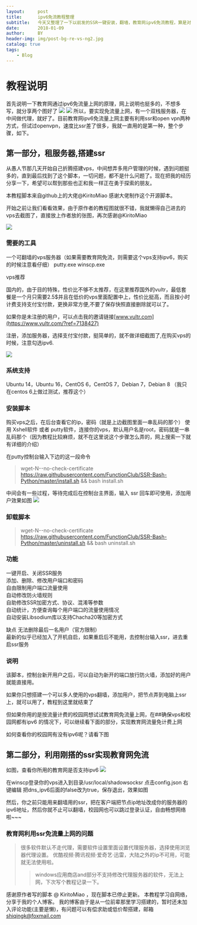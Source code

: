 ```yaml
---
layout:     post
title:      ipv6免流教程整理
subtitle:   今天又整理了一下以前发的SSR一键安装，翻墙，教育网ipv6免流教程，算是对这一过程，留一个记录吧(🙊)
date:       2018-01-09
author:     BY
header-img: img/post-bg-re-vs-ng2.jpg
catalog: true
tags:
    - Blog
---
```


# 教程说明

首先说明一下教育网通过ipv6免流量上网的原理，网上说明也挺多的，不想多写，就分享两个图好了
[![](https://github.com/shiqingk/shiqingk.github.io/blob/master/img/blog-v6-06.png?raw=true)](http://shiqingk.github.io/)
[![](https://github.com/shiqingk/shiqingk.github.io/blob/master/img/blog-v6-07.png?raw=true)](http://shiqingk.github.io/)
所以，要实现免流量上网，有一个双栈服务器，在中间做代理，就好了。目前教育网ipv6免流量上网主要有利用ssr和open vpn两种方式，但试过openvpn，速度比ssr差了很多，我就一直用的是第一种，整个步骤，如下。

## 第一部分，租服务器,搭建ssr
从愚人节那几天开始自己折腾搭建vps，中间想弄多用户管理的时候，遇到问题挺多的，直到最后找到了这个脚本，一切问题，都不是什么问题了。现在把我的经历分享一下，希望可以帮到那些也正和我一样正在勇于探索的朋友。

本教程脚本来自github上的大佬@KiritoMiao 感谢大佬制作这个开源脚本。

开始之前让我们看看效果，由于原作者的教程图就很不错，我就懒得自己进去的vps去截图了，直接放上作者放的张图，再次感谢@KiritoMiao

[![](https://github.com/shiqingk/shiqingk.github.io/blob/master/img/blog-v6-01.png?raw=true)](http://shiqingk.github.io/)


### 需要的工具
一个可翻墙的vps服务器（如果需要教育网免流，则需要这个vps支持ipv6，购买的时候注意看仔细）
putty.exe
winscp.exe

vps推荐

国内的，由于目的特殊，性价比不够不太推荐，在这里推荐国外的vultr，最低套餐是一个月只需要2.5$并且在低价的vps里面配置中上，性价比挺高，而且按小时计费支持支付宝付款，更换非常方便,不要了保存快照直接删除就可以了。

如果你是未注册的用户，可以点击我的邀请链接[www.vultr.com](https://www.vultr.com/?ref=7138427)

注册，添加服务器，选择支付宝付款，挺简单的，就不做详细截图了,在购买vps的时候，注意勾选ipv6.

[![](https://github.com/shiqingk/shiqingk.github.io/blob/master/img/blog-v6-05.png?raw=true)](http://shiqingk.github.io/)


### 系统支持

Ubuntu 14，Ubuntu 16，CentOS 6，CentOS 7，Debian 7，Debian 8
（我只在centos 6上做过测试，推荐这个）

### 安装脚本

购买vps之后，在后台查看它的ip，密码（就是上边截图里面一串乱码的那个）
使用 Xshell软件 或者 putty软件，连接你的vps，默认用户名是root，密码就是一串乱码那个（因为教程比较麻烦，就不在这里说这个步骤怎么弄的，网上搜索一下就有详细的介绍）

在putty控制台输入下边的这一段命令

>wget-N--no-check-certificate https://raw.githubusercontent.com/FunctionClub/SSR-Bash-Python/master/install.sh && bash install.sh

中间会有一些过程，等待完成后在控制台主界面，输入 ssr 回车即可使用，添加用户效果如图
[![](https://github.com/shiqingk/shiqingk.github.io/blob/master/img/blog-v6-02.png?raw=true)](http://shiqingk.github.io/)


### 卸载脚本

>wget-N--no-check-certificate https://raw.githubusercontent.com/FunctionClub/SSR-Bash-Python/master/uninstall.sh && bash uninstall.sh

### 功能

一键开启、关闭SSR服务  
添加、删除、修改用户端口和密码  
自由限制用户端口流量使用  
自动修改防火墙规则  
自助修改SSR加密方式、协议、混淆等参数  
自动统计，方便查询每个用户端口的流量使用情况  
自动安装Libsodium库以支持Chacha20等加密方式

缺点
无法删除最后一名用户（官方限制）  
最新的似乎已经加入了开机自启，如果重启后不能用，去控制台输入ssr，进去重启ssr服务

### 说明

该脚本，控制台新开用户之后，可以自动为新开的端口放行防火墙，添加好的用户就能直接用。

如果你只想搭建一个可以多人使用的vps翻墙，添加用户，把节点弄到电脑上ssr上，就可以用了，教程到这里就结束了

但如果你用的是按流量计费的校园网想试试教育网免流量上网，在##确保vps和校园网都有ipv6 的情况下，可以继续看下面的部分，实现教育网流量免计费上网

如何查看你的校园网有没有ipv6呢？请看下图

## 第二部分，利用刚搭的ssr实现教育网免流
如图，查看你所用的教育网是否支持ipv6
[![](https://github.com/shiqingk/shiqingk.github.io/blob/master/img/blog-v6-03.png?raw=true)](http://shiqingk.github.io/)

在winscp登录你的vps进入到目录/usr/local/shadowsocksr 点击config.json 右键编辑
把dns_ipv6后面的false改为true，保存退出，效果如图

然后，你之前只能用来翻墙用的ssr，把在客户端把节点ip地址改成你的服务器的ipv6地址，然后你就不止可以翻墙，校园网也可以跳过登录认证，自由畅想网络啦~~~

### 教育网利用ssr免流量上网的问题

>很多软件默认不走代理，需要软件设置里面设置代理服务器，选择使用浏览器代理设置。
>优酷视频·腾讯视频·爱奇艺·迅雷，大陆之外的ip不可用，可能就无法使用啦。
>>windows应用商店and部分不支持修改代理服务器的软件，无法上网，下次写个教程记录一下。

感谢原作者写的脚本 @ KiritoMiao ，现在脚本已停止更新。
本教程学习自网络，分享于我的个人博客。
我的博客由于是从一位前辈那里学习搭建的，暂时还未加入评论功能(主要是懒)，有问题可以有偿求助或低价帮搭建，邮箱 shiqingk@foxmail.com
